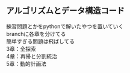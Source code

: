## アルゴリズムとデータ構造コード
練習問題とかをpythonで解いたやつを置いていく  
branchに各章を分けてる  
簡単すぎる問題は飛ばしてる  
3章：全探索  
4章：再帰と分割統治  
5章：動的計画法
